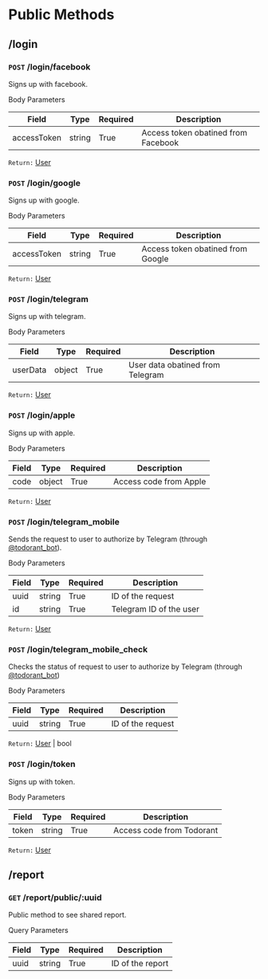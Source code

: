 # Public Methods

## /login

### `POST` /login/facebook

Signs up with facebook.

Body Parameters

| Field       | Type   | Required | Description                         |
| ----------- | ------ | -------- | ----------------------------------- |
| accessToken | string | True     | Access token obatined from Facebook |

`Return:` [User](/models/user)

### `POST` /login/google

Signs up with google.

Body Parameters

| Field       | Type   | Required | Description                       |
| ----------- | ------ | -------- | --------------------------------- |
| accessToken | string | True     | Access token obatined from Google |

`Return:` [User](/models/user)

### `POST` /login/telegram

Signs up with telegram.

Body Parameters

| Field    | Type   | Required | Description                      |
| -------- | ------ | -------- | -------------------------------- |
| userData | object | True     | User data obatined from Telegram |

`Return:` [User](/models/user)

### `POST` /login/apple

Signs up with apple.

Body Parameters

| Field | Type   | Required | Description            |
| ----- | ------ | -------- | ---------------------- |
| code  | object | True     | Access code from Apple |

`Return:` [User](/models/user)

### `POST` /login/telegram_mobile

Sends the request to user to authorize by Telegram (through [@todorant_bot](https://t.me/todorant_bot)).

Body Parameters

| Field | Type   | Required | Description             |
| ----- | ------ | -------- | ----------------------- |
| uuid  | string | True     | ID of the request       |
| id    | string | True     | Telegram ID of the user |

`Return:` [User](/models/user)

### `POST` /login/telegram_mobile_check

Checks the status of request to user to authorize by Telegram (through [@todorant_bot](https://t.me/todorant_bot))

Body Parameters

| Field | Type   | Required | Description       |
| ----- | ------ | -------- | ----------------- |
| uuid  | string | True     | ID of the request |

`Return:` [User](/models/user) | bool

### `POST` /login/token

Signs up with token.

Body Parameters

| Field | Type   | Required | Description               |
| ----- | ------ | -------- | ------------------------- |
| token | string | True     | Access code from Todorant |

`Return:` [User](/models/user)

## /report

### `GET` /report/public/:uuid

Public method to see shared report.

Query Parameters

| Field | Type   | Required | Description      |
| ----- | ------ | -------- | ---------------- |
| uuid  | string | True     | ID of the report |

